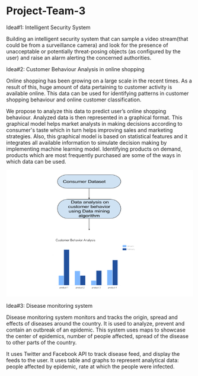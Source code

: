 # Project-Team-3

Idea#1: Intelligent Security System

Building an intelligent security system that can sample a video stream(that could be from a surveillance camera) and look for the presence of unacceptable or potentially threat-posing objects (as configured by the user) and raise an alarm alerting the concerned authorities.


Idea#2: Customer Behaviour Analysis in online shopping

Online shopping has been growing on a large scale in the recent times. As a result of this, huge amount of data pertaining to customer activity is available online. This data can be used for identifying patterns in customer shopping behaviour and online customer classification.

We propose to analyze this data to predict user’s online shopping behaviour. Analyzed data is then represented in a graphical format. This graphical model helps market analysts in making decisions according to consumer's taste which in turn helps improving sales and marketing strategies. Also, this graphical model is based on statistical features and it integrates all available information to simulate decision making by implementing machine learning model. Identifying products on demand, products which are most frequently purchased are some of the ways in which data can be used. 

![alt tag](https://github.com/SJSU272LabS17/Project-Team-3/blob/master/images/flowdiagram3.png)


Idea#3: Disease monitoring system

Disease monitoring system monitors and tracks the origin, spread and effects of diseases around the country. It is used to analyze, prevent and contain an outbreak of an epidemic. This system uses maps to showcase the center of epidemics, number of people affected, spread of the disease to other parts of the country. 

It uses Twitter and Facebook API to track disease feed, and display the feeds to the user. It uses table and graphs to represent analytical data: people affected by epidemic, rate at which the people were infected.

